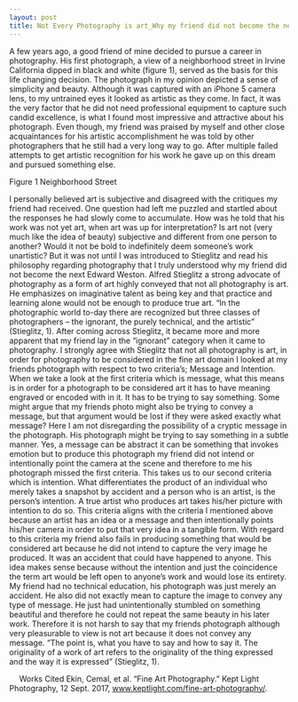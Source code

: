 ```yaml
---
layout: post
title: Not Every Photography is art_Why my friend did not become the next Edward Weston
---
```



A few years ago, a good friend of mine decided to pursue a career in photography. His first photograph, a view of a neighborhood street in Irvine California dipped in black and white (figure 1), served as the basis for this life changing decision. The photograph in my opinion depicted a sense of simplicity and beauty. Although it was captured with an iPhone 5 camera lens, to my untrained eyes it looked as artistic as they come. In fact, it was the very factor that he did not need professional equipment to capture such candid excellence, is what I found most impressive and attractive about his photograph. Even though, my friend was praised by myself and other close acquaintances for his artistic accomplishment he was told by other photographers that he still had a very long way to go. After multiple failed attempts to get artistic recognition for his work he gave up on this dream and pursued something else.

 
Figure 1 Neighborhood Street

 I personally believed art is subjective and disagreed with the critiques my friend had received. One question had left me puzzled and startled about the responses he had slowly come to accumulate. How was he told that his work was not yet art, when art was up for interpretation? Is art not (very much like the idea of beauty) subjective and different from one person to another? Would it not be bold to indefinitely deem someone’s work unartistic? But it was not until I was introduced to Stieglitz and read his philosophy regarding photography that I truly understood why my friend did not become the next Edward Weston.
Alfred Stieglitz a strong advocate of photography as a form of art highly conveyed that not all photography is art. He emphasizes on imaginative talent as being key and that practice and learning alone would not be enough to produce true art. “In the photographic world to-day there are recognized but three classes of photographers – the ignorant, the purely technical, and the artistic” (Stieglitz, 1). After coming across Stieglitz, it became more and more apparent that my friend lay in the “ignorant” category when it came to photography. I strongly agree with Stieglitz that not all photography is art, in order for photography to be considered in the fine art domain I looked at my friends photograph with respect to two criteria’s; Message and Intention.
When we take a look at the first criteria which is message, what this means is in order for a photograph to be considered art it has to have meaning engraved or encoded with in it. It has to be trying to say something. Some might argue that my friends photo might also be trying to convey a message, but that argument would be lost if they were asked exactly what message? Here I am not disregarding the possibility of a cryptic message in the photograph. His photograph might be trying to say something in a subtle manner. Yes, a message can be abstract it can be something that invokes emotion but to produce this photograph my friend did not intend or intentionally point the camera at the scene and therefore to me his photograph missed the first criteria. This takes us to our second criteria which is intention.
   What differentiates the product of an individual who merely takes a snapshot by accident and a person who is an artist, is the person’s intention. A true artist who produces art takes his/her picture with intention to do so. This criteria aligns with the criteria I mentioned above because an artist has an idea or a message and then intentionally points his/her camera in order to put that very idea in a tangible form. With regard to this criteria my friend also fails in producing something that would be considered art because he did not intend to capture the very image he produced. It was an accident that could have happened to anyone. This idea makes sense because without the intention and just the coincidence the term art would be left open to anyone’s work and would lose its entirety. 
 My friend had no technical education, his photograph was just merely an accident. He also did not exactly mean to capture the image to convey any type of message. He just had unintentionally stumbled on something beautiful and therefore he could not repeat the same beauty in his later work. Therefore it is not harsh to say that my friends photograph although very pleasurable to view is not art because it does not convey any message. “The point is, what you have to say and how to say it. The originality of a work of art refers to the originality of the thing expressed and the way it is expressed” (Stieglitz, 1).


 
Works Cited
Ekin, Cemal, et al. “Fine Art Photography.” Kept Light Photography, 12 Sept. 2017, www.keptlight.com/fine-art-photography/.
